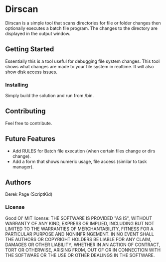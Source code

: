 # Dirscan
Dirscan is a simple tool that scans directories for file or folder changes then optionally executes a batch file program.  The changes to the directory are displayed in the output window.

## Getting Started
Essentially this is a tool useful for debugging file system changes.  This tool shows what changes are made to your file system in realtime.   It will also show disk access issues.

### Installing
Simply build the solution and run from /bin.  

## Contributing
Feel free to contribute.

## Future Features
* Add RULES for Batch file execution (when certain files change or dirs change). 
* Add a form that shows numeric usage, file access (similar to task manager).

## Authors
Derek Page (ScriptKid)

### License
Good Ol' MIT license:
THE SOFTWARE IS PROVIDED "AS IS", WITHOUT WARRANTY OF ANY KIND, EXPRESS OR IMPLIED, INCLUDING BUT NOT LIMITED TO THE WARRANTIES OF MERCHANTABILITY, FITNESS FOR A PARTICULAR PURPOSE AND NONINFRINGEMENT. IN NO EVENT SHALL THE AUTHORS OR COPYRIGHT HOLDERS BE LIABLE FOR ANY CLAIM, DAMAGES OR OTHER LIABILITY, WHETHER IN AN ACTION OF CONTRACT, TORT OR OTHERWISE, ARISING FROM, OUT OF OR IN CONNECTION WITH THE SOFTWARE OR THE USE OR OTHER DEALINGS IN THE SOFTWARE.
